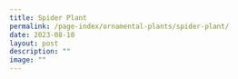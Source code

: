 ```yaml
---
title: Spider Plant
permalink: /page-index/ornamental-plants/spider-plant/
date: 2023-08-18
layout: post
description: ""
image: ""
---
```

